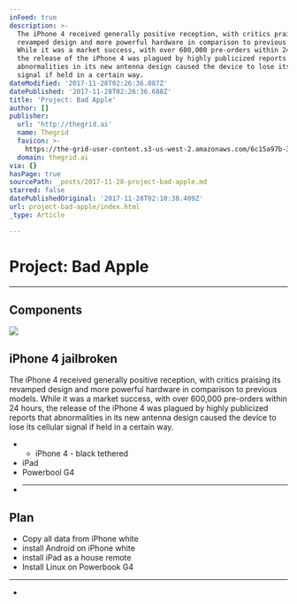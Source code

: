 ```yaml
---
inFeed: true
description: >-
  The iPhone 4 received generally positive reception, with critics praising its
  revamped design and more powerful hardware in comparison to previous models.
  While it was a market success, with over 600,000 pre-orders within 24 hours,
  the release of the iPhone 4 was plagued by highly publicized reports that
  abnormalities in its new antenna design caused the device to lose its cellular
  signal if held in a certain way.
dateModified: '2017-11-28T02:26:36.087Z'
datePublished: '2017-11-28T02:26:36.688Z'
title: 'Project: Bad Apple'
author: []
publisher:
  url: 'http://thegrid.ai'
  name: Thegrid
  favicon: >-
    https://the-grid-user-content.s3-us-west-2.amazonaws.com/6c15a97b-3c07-41f8-9737-70ad6b87071b.jpg
  domain: thegrid.ai
via: {}
hasPage: true
sourcePath: _posts/2017-11-28-project-bad-apple.md
starred: false
datePublishedOriginal: '2017-11-28T02:10:38.409Z'
url: project-bad-apple/index.html
_type: Article

---
```

# Project: Bad Apple

---

## Components

<article style=""><img src="https://the-grid-user-content.s3-us-west-2.amazonaws.com/29c3a431-ee3a-4212-bc2e-27f3e1db4a53.png" /><h1>iPhone 4 jailbroken</h1><p>The iPhone 4 received generally positive reception, with critics praising its revamped design and more powerful hardware in comparison to previous models. While it was a market success, with over 600,000 pre-orders within 24 hours, the release of the iPhone 4 was plagued by highly publicized reports that abnormalities in its new antenna design caused the device to lose its cellular signal if held in a certain way.</p></article>

* * iPhone 4 - black tethered
* iPad
* Powerbool G4
* ---

## Plan

* Copy all data from iPhone white
* install Android on iPhone white
* install iPad as a house remote
* Install Linux on Powerbook G4

---

*
